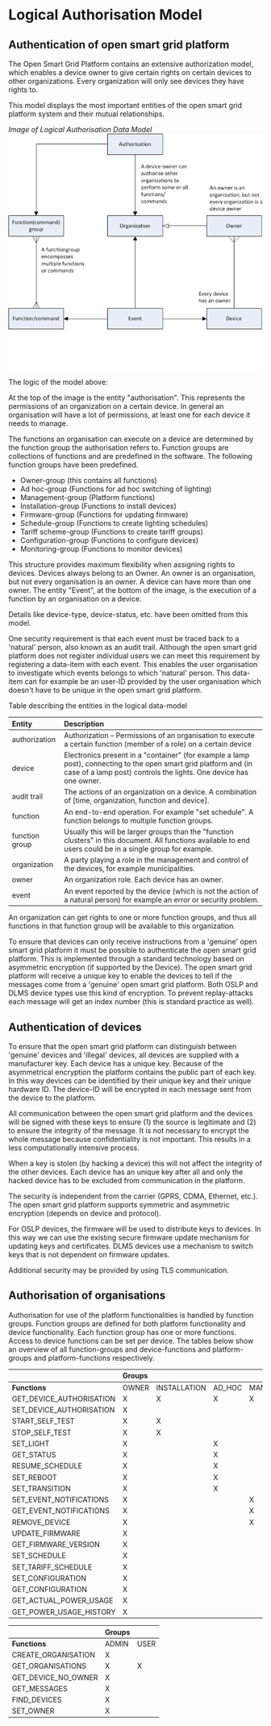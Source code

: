 <!--
SPDX-FileCopyrightText: Contributors to the Documentation project

SPDX-License-Identifier: Apache-2.0
-->

# Logical Authorisation Model

## Authentication of open smart grid platform

The Open Smart Grid Platform contains an extensive authorization model, which enables a device owner to give certain rights on certain devices to other organizations. Every organization will only see devices they have rights to.

This model displays the most important entities of the open smart grid platform system and their mutual relationships.

_Image of Logical Authorisation Data Model_ ![Authorization Model](../.gitbook/assets/authorization-model.png)

The logic of the model above:

At the top of the image is the entity "authorisation". This represents the permissions of an organization on a certain device. In general an organisation will have a lot of permissions, at least one for each device it needs to manage.

The functions an organisation can execute on a device are determined by the function group the authorisation refers to. Function groups are collections of functions and are predefined in the software. The following function groups have been predefined.

* Owner-group \(this contains all functions\)
* Ad hoc-group \(Functions for ad hoc switching of lighting\)
* Management-group \(Platform functions\)
* Installation-group \(Functions to install devices\)
* Firmware-group \(Functions for updating firmware\)
* Schedule-group \(Functions to create lighting schedules\)
* Tariff scheme-group \(Functions to create tariff groups\)
* Configuration-group \(Functions to configure devices\)
* Monitoring-group \(Functions to monitor devices\)

This structure provides maximum flexibility when assigning rights to devices. Devices always belong to an Owner. An owner is an organisation, but not every organisation is an owner. A device can have more than one owner. The entity "Event", at the bottom of the image, is the execution of a function by an organisation on a device.

Details like device-type, device-status, etc. have been omitted from this model.

One security requirement is that each event must be traced back to a 'natural' person, also known as an audit trail. Although the open smart grid platform does not register individual users we can meet this requirement by registering a data-item with each event. This enables the user organisation to investigate which events belongs to which 'natural' person. This data-item can for example be an user-ID provided by the user organisation which doesn't have to be unique in the open smart grid platform.

Table describing the entities in the logical data-model

| **Entity** | **Description** |
| :--- | :--- |
| authorization | Authorization – Permissions of an organisation to execute a certain function  \(member of a role\) on a certain device |
| device | Electronics present in a "container" \(for example a lamp post\), connecting to the open smart grid platform  and \(in case of a lamp post\) controls the lights. One device has one owner. |
| audit trail | The actions of an organization on a device. A combination of \[time, organization, function and device\]. |
| function | An end-to-end operation. For example "set schedule". A function belongs to multiple function groups. |
| function group | Usually this will be larger groups than the "function clusters" in this document. All functions available to end users could be in a single group for example. |
| organization | A party playing a role in the management and control of the devices, for example municipalities. |
| owner | An organization role. Each device has an owner. |
| event | An event reported by the device \(which is not the action of a natural person\) for example an error or security problem. |

An organization can get rights to one or more function groups, and thus all functions in that function group will be available to this organization.

To ensure that devices can only receive instructions from a 'genuine' open smart grid platform it must be possible to authenticate the open smart grid platform. This is implemented through a standard technology based on asymmetric encryption \(if supported by the Device\). The open smart grid platform will receive a unique key to enable the devices to tell if the messages come from a 'genuine' open smart grid platform. Both OSLP and DLMS device types use this kind of encryption. To prevent replay-attacks each message will get an index number \(this is standard practice as well\).

## Authentication of devices

To ensure that the open smart grid platform can distinguish between 'genuine' devices and 'illegal' devices, all devices are supplied with a manufacturer key. Each device has a unique key. Because of the asymmetrical encryption the platform contains the public part of each key. In this way devices can be identified by their unique key and their unique hardware ID. The device-ID will be encrypted in each message sent from the device to the platform.

All communication between the open smart grid platform and the devices will be signed with these keys to ensure \(1\) the source is legitimate and \(2\) to ensure the integrity of the message. It is not necessary to encrypt the whole message because confidentiality is not important. This results in a less computationally intensive process.

When a key is stolen \(by hacking a device\) this will not affect the integrity of the other devices. Each device has an unique key after all and only the hacked device has to be excluded from communication in the platform.

The security is independent from the carrier \(GPRS, CDMA, Ethernet, etc.\). The open smart grid platform supports symmetric and asymmetric encryption \(depends on device and protocol\).

For OSLP devices, the firmware will be used to distribute keys to devices. In this way we can use the existing secure firmware update mechanism for updating keys and certificates. DLMS devices use a mechanism to switch keys that is not dependent on firmware updates.

Additional security may be provided by using TLS communication.

## Authorisation of organisations

Authorisation for use of the platform functionalities is handled by function groups. Function groups are defined for both platform functionality and device functionality. Each function group has one or more functions. Access to device functions can be set per device. The tables below show an overview of all function-groups and device-functions and platform-groups and platform-functions respectively.

|  | **Groups** |  |  |  |  |  |  |  |  |
| :--- | :--- | :--- | :--- | :--- | :--- | :--- | :--- | :--- | :--- |
| **Functions** | OWNER | INSTALLATION | AD\_HOC | MANAGEMENT | FIRMWARE | SCHEDULING | TARIFF\_SCHEDULING | CONFIGURATION | MONITORING |
| GET\_DEVICE\_AUTHORISATION | X | X | X | X | X | X | X | X | X |
| SET\_DEVICE\_AUTHORISATION | X |  |  |  |  |  |  |  |  |
| START\_SELF\_TEST | X | X |  |  |  |  |  |  |  |
| STOP\_SELF\_TEST | X | X |  |  |  |  |  |  |  |
| SET\_LIGHT | X |  | X |  |  |  |  |  |  |
| GET\_STATUS | X |  | X |  |  |  |  |  |  |
| RESUME\_SCHEDULE | X |  | X |  |  |  |  |  |  |
| SET\_REBOOT | X |  | X |  |  |  |  |  |  |
| SET\_TRANSITION | X |  | X |  |  |  |  |  |  |
| SET\_EVENT\_NOTIFICATIONS | X |  |  | X |  |  |  |  |  |
| GET\_EVENT\_NOTIFICATIONS | X |  |  | X |  |  |  |  |  |
| REMOVE\_DEVICE | X |  |  | X |  |  |  |  |  |
| UPDATE\_FIRMWARE | X |  |  |  | X |  |  |  |  |
| GET\_FIRMWARE\_VERSION | X |  |  |  | X |  |  |  |  |
| SET\_SCHEDULE | X |  |  |  |  | X |  |  |  |
| SET\_TARIFF\_SCHEDULE | X |  |  |  |  |  | X |  |  |
| SET\_CONFIGURATION | X |  |  |  |  |  |  | x |  |
| GET\_CONFIGURATION | X |  |  |  |  |  |  | X |  |
| GET\_ACTUAL\_POWER\_USAGE | X |  |  |  |  |  |  |  | X |
| GET\_POWER\_USAGE\_HISTORY | X |  |  |  |  |  |  |  | X |

|  | **Groups** |  |
| :--- | :--- | :--- |
| **Functions** | ADMIN | USER |
| CREATE\_ORGANISATION | X |  |
| GET\_ORGANISATIONS | X | X |
| GET\_DEVICE\_NO\_OWNER | X |  |
| GET\_MESSAGES | X |  |
| FIND\_DEVICES | X |  |
| SET\_OWNER | X |  |

